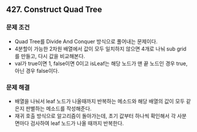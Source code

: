 ## 427. Construct Quad Tree
### 문제 조건
- Quad Tree를 Divide And Conquer 방식으로 풀어내는 문제이다.
- 4분할이 가능한 2차원 배열에서 값이 모두 일치하지 않으면 4개로 나눠 sub grid를 만들고, 다시 값을 비교해본다.
- val가 true이면 1, false이면 0이고 isLeaf는 해당 노드가 맨 끝 노드인 경우 true, 아닌 경우 false이다.
### 문제 해결
- 배열을 나눠서 leaf 노드가 나올때까지 반복하는 메소드와 해당 배열의 값이 모두 같은지 판별하는 메소드를 작성해준다.
- 재귀 호출 방식으로 알고리즘이 돌아가는데, 초기 값부터 하나씩 확인해서 각 사분면마다 검사하여 leaf 노드가 나올 때까지 반복한다.